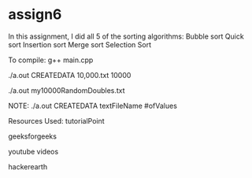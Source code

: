 # assign6
In this assignment, I did all 5 of the sorting algorithms:
Bubble sort
Quick sort
Insertion sort
Merge sort
Selection Sort

To compile:
g++ main.cpp

./a.out CREATEDATA 10,000.txt 10000

./a.out my10000RandomDoubles.txt

NOTE: ./a.out CREATEDATA textFileName #ofValues



Resources Used:
tutorialPoint

geeksforgeeks

youtube videos

hackerearth
